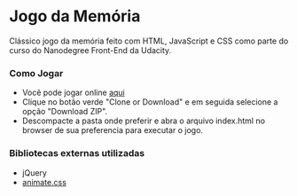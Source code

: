 # Jogo da Memória

Clássico jogo da memória feito com HTML, JavaScript e CSS como parte do curso do Nanodegree Front-End da Udacity.

### Como Jogar

* Você pode jogar online [aqui](https://hoseaps.github.io/memory-game-udacity/)
* Clique no botão verde "Clone or Download" e em seguida selecione a opção "Download ZIP".
* Descompacte a pasta onde preferir e abra o arquivo index.html no browser de sua preferencia para executar o jogo. 

### Bibliotecas externas utilizadas

* jQuery
* [animate.css](https://github.com/daneden/animate.css)
